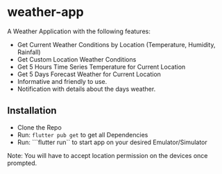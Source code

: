 # weather-app

A Weather Application with the following features:

- Get Current Weather Conditions by Location (Temperature, Humidity, Rainfall)
- Get Custom Location Weather Conditions
- Get 5 Hours Time Series Temperature for Current Location
- Get 5 Days Forecast Weather for Current Location
- Informative and friendly to use.
- Notification with details about the days weather.

## Installation

- Clone the Repo
- Run: ```flutter pub get``` to get all Dependencies
- Run: ```flutter run`` to start app on your desired Emulator/Simulator

Note: You will have to accept location permission on the devices once prompted.
